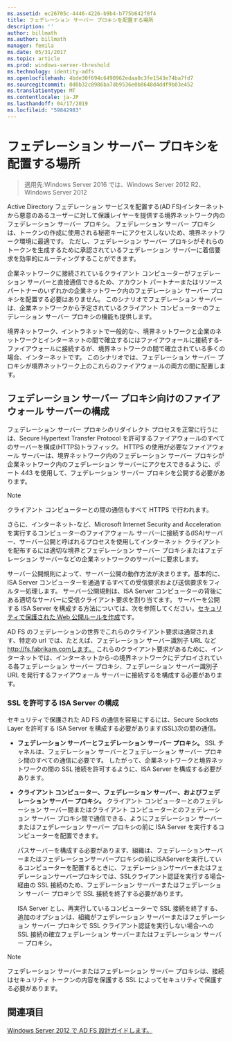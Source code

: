 ```yaml
---
ms.assetid: ec26705c-4446-4226-b9b4-b775b642f0f4
title: フェデレーション サーバー プロキシを配置する場所
description: ''
author: billmath
ms.author: billmath
manager: femila
ms.date: 05/31/2017
ms.topic: article
ms.prod: windows-server-threshold
ms.technology: identity-adfs
ms.openlocfilehash: 4bde30f694c6490962edaa0c3fe1543e74ba7fd7
ms.sourcegitcommit: 0d0b32c8986ba7db9536e0b8648d4ddf9b03e452
ms.translationtype: MT
ms.contentlocale: ja-JP
ms.lasthandoff: 04/17/2019
ms.locfileid: "59842983"
---
```

# <a name="where-to-place-a-federation-server-proxy"></a>フェデレーション サーバー プロキシを配置する場所

>適用先:Windows Server 2016 では、Windows Server 2012 R2、Windows Server 2012

Active Directory フェデレーション サービスを配置する\(AD FS\)インターネットから悪意のあるユーザーに対して保護レイヤーを提供する境界ネットワーク内のフェデレーション サーバー プロキシ。 フェデレーション サーバー プロキシは、トークンの作成に使用される秘密キーにアクセスしないため、境界ネットワーク環境に最適です。 ただし、フェデレーション サーバー プロキシがそれらのトークンを生成するために承認されているフェデレーション サーバーに着信要求を効率的にルーティングすることができます。  
  
企業ネットワークに接続されているクライアント コンピューターがフェデレーション サーバーと直接通信できるため、アカウント パートナーまたはリソース パートナーのいずれかの企業ネットワーク内のフェデレーション サーバー プロキシを配置する必要はありません。 このシナリオでフェデレーション サーバーは、企業ネットワークから予定されているクライアント コンピューターのフェデレーション サーバー プロキシの機能も提供します。  
  
境界ネットワーク、イントラネットで一般的な\-、境界ネットワークと企業のネットワークとインターネットの間で確立するにはファイアウォールに接続する\-ファイアウォールに接続するが、境界ネットワークの間で確立されている多くの場合、インターネットです。 このシナリオでは、フェデレーション サーバー プロキシが境界ネットワーク上のこれらのファイアウォールの両方の間に配置します。  
  
## <a name="configuring-your-firewall-servers-for-a-federation-server-proxy"></a>フェデレーション サーバー プロキシ向けのファイアウォール サーバーの構成  
フェデレーション サーバー プロキシのリダイレクト プロセスを正常に行うには、Secure Hypertext Transfer Protocol を許可するファイアウォールのすべてのサーバーを構成\(HTTPS\)トラフィック。 HTTPS の使用が必要なファイアウォール サーバーは、境界ネットワーク内のフェデレーション サーバー プロキシが企業ネットワーク内のフェデレーション サーバーにアクセスできるように、ポート 443 を使用して、フェデレーション サーバー プロキシを公開する必要があります。  
  
> [!NOTE]  
> クライアント コンピューターとの間の通信もすべて HTTPS で行われます。  
  
さらに、インターネット\-など、Microsoft Internet Security and Acceleration を実行するコンピューターのファイアウォール サーバーに接続する\(ISA\)サーバー、サーバー公開と呼ばれるプロセスを使用してインターネット クライアントを配布するには適切な境界とフェデレーション サーバー プロキシまたはフェデレーション サーバーなどの企業ネットワークのサーバーに要求します。  
  
サーバー公開規則によって、サーバー公開の動作方法が決まります。基本的に、ISA Server コンピューターを通過するすべての受信要求および送信要求をフィルター処理します。 サーバー公開規則は、ISA Server コンピューターの背後にある適切なサーバーに受信クライアント要求を割り当てます。 サーバーを公開する ISA Server を構成する方法については、次を参照してください。[セキュリティで保護された Web 公開ルールを作成](https://go.microsoft.com/fwlink/?LinkId=75182)です。  
  
AD FS のフェデレーションの世界でこれらのクライアント要求は通常されます、特定の url では、たとえば、フェデレーション サーバー識別子 URL など http://fs.fabrikam.comします。 これらのクライアント要求があるために、インターネットでは、インターネットから\-の境界ネットワークにデプロイされている各フェデレーション サーバー プロキシ、フェデレーション サーバー識別子 URL を発行するファイアウォール サーバーに接続するを構成する必要があります。  
  
### <a name="configuring-isa-server-to-allow-ssl"></a>SSL を許可する ISA Server の構成  
セキュリティで保護された AD FS の通信を容易にするには、Secure Sockets Layer を許可する ISA Server を構成する必要があります\(SSL\)次の間の通信。  
  
-   **フェデレーション サーバーとフェデレーション サーバー プロキシ。** SSL チャネルは、フェデレーション サーバーとフェデレーション サーバー プロキシ間のすべての通信に必要です。 したがって、企業ネットワークと境界ネットワークの間の SSL 接続を許可するように、ISA Server を構成する必要があります。  
  
-   **クライアント コンピューター、フェデレーション サーバー、およびフェデレーション サーバー プロキシ。** クライアント コンピューターとのフェデレーション サーバー間またはクライアント コンピューターとのフェデレーション サーバー プロキシ間で通信できる、ようにフェデレーション サーバーまたはフェデレーション サーバー プロキシの前に ISA Server を実行するコンピューターを配置できます。  
  
    パスサーバーを構成する必要があります、組織は、フェデレーションサーバーまたはフェデレーションサーバープロキシの前にISAServerを実行しているコンピューターを配置するときに、フェデレーションサーバーまたはフェデレーションサーバープロキシでは、SSLクライアント認証を実行する場合\-経由の SSL 接続のため、フェデレーション サーバーまたはフェデレーション サーバー プロキシで SSL 接続を終了する必要があります。  
  
    ISA Server とし、再実行しているコンピューターで SSL 接続を終了する、追加のオプションは、組織がフェデレーション サーバーまたはフェデレーション サーバー プロキシで SSL クライアント認証を実行しない場合\-への SSL 接続の確立フェデレーション サーバーまたはフェデレーション サーバー プロキシ。  
  
> [!NOTE]  
> フェデレーション サーバーまたはフェデレーション サーバー プロキシは、接続はセキュリティ トークンの内容を保護する SSL によってセキュリティで保護する必要があります。  
  
## <a name="see-also"></a>関連項目
[Windows Server 2012 で AD FS 設計ガイドします。](AD-FS-Design-Guide-in-Windows-Server-2012.md)
